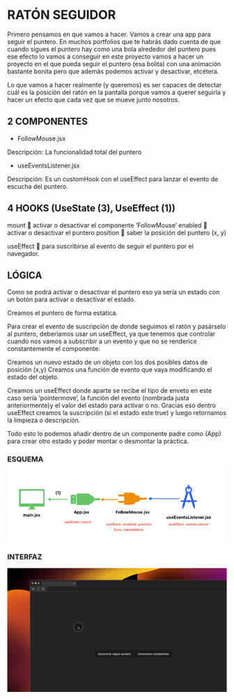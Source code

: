 # RATÓN SEGUIDOR

Primero pensamos en que vamos a hacer.
Vamos a crear una app para seguir el puntero. En muchos portfolios que te habrás dado cuenta de que cuando sigues el puntero hay como una bola alrededor del puntero pues ese efecto lo vamos a conseguir en este proyecto vamos a hacer un proyecto en el que pueda seguir el puntero (esa bolita) con una animación bastante bonita pero que además podemos activar y desactivar, etcétera.  

Lo que vamos a hacer realmente (y queremos) es ser capaces de detectar cuál es la posición del ratón en la pantalla porque vamos a querer seguirla y hacer un efecto que cada vez que se mueve junto nosotros.

## 2 COMPONENTES
-	FollowMouse.jsx

Descripción:
La funcionalidad total del puntero

-	useEventsListener.jsx

Descripción:
Es un customHook con el useEffect para lanzar el evento de escucha del puntero.

## 4 HOOKS (UseState (3), UseEffect (1))

mount  activar o desactivar el componente ‘FollowMouse’
enabled  activar o desactivar el puntero
position  saber la posición del puntero (x, y)

useEffect  para suscribirse al evento de seguir el puntero por el navegador.

## LÓGICA

Como se podrá activar o desactivar el puntero eso ya sería un estado con un botón para activar o desactivar el estado.

Creamos el puntero de forma estática.

Para crear el evento de suscripción de donde seguimos el ratón y pasárselo al puntero, deberíamos usar un useEffect, ya que tenemos que controlar cuando nos vamos a subscribir a un evento y que no se renderice constantemente el componente.

Creamos un nuevo estado de un objeto con los dos posibles datos de posición (x,y)
Creamos una función de evento que vaya modificando el estado del objeto.

Creamos un useEffect donde aparte se recibe el tipo de enveto en este caso sería ‘pointermove’, la función del evento (nombrada justa anteriormente)y el valor del estado para activar o no. Gracias eso dentro useEffect creamos la suscripción (si el estado este true) y luego retornamos la limpieza o descripción.

Todo esto lo podemos añadir dentro de un componente padre como (App) para crear otro estado y poder montar o desmontar la práctica.

### ESQUEMA 
<div align="center">
  <img src="./public/esquema.png" alt="Esquema del proyecto" width="500"/>
</div>

### INTERFAZ 
<div align="center">
  <img src="./public/3-puntero.png" alt="Esquema del proyecto" width="800"/>
</div>

